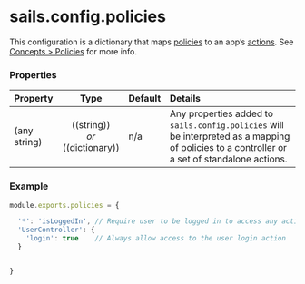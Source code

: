 # sails.config.policies
<!--
> TODO:
>
> Merge most of the contents of this file into the main reference section on policies.
> Include a simple config reference table (with only one row with property: `*`) explaining how
> this particular config module is read.  But don't worry about trying to explain what policies are here-- instead, link to the full docs on the subject (again, to reduce duplicate content and make this all more maintainable)
-->

This configuration is a dictionary that maps [policies](http://sailsjs.com/docs/concepts/policies) to an app&rsquo;s [actions](http://sailsjs.com/docs/concepts/actions-and-controllers).  See [Concepts > Policies](http://sailsjs.com/docs/concepts/policies#?using-policies-with-blueprint-actions) for more info.

### Properties

| Property    | Type       | Default  | Details |
|:-----------|:----------:|:----------|:--------|
| (any string)  | ((string))<br/>_or_<br/>((dictionary)) | n/a | Any properties added to `sails.config.policies` will be interpreted as a mapping of policies to a controller or a set of standalone actions.

### Example

```js
module.exports.policies = {

  '*': 'isLoggedIn', // Require user to be logged in to access any action not otherwise mapped in this config
  'UserController': {
    'login': true    // Always allow access to the user login action
  }


}
```

<docmeta name="displayName" value="sails.config.policies">
<docmeta name="pageType" value="property">
